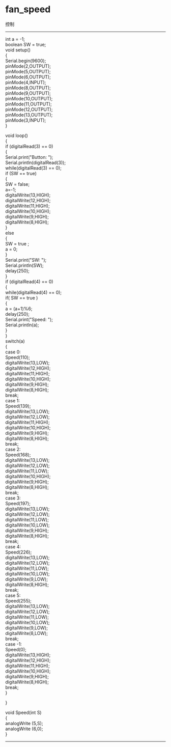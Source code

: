 # fan_speed
控制




***
int a = -1;  
boolean SW = true;  
void setup()  
{  
Serial.begin(9600);  
pinMode(2,OUTPUT);  
pinMode(5,OUTPUT);  
pinMode(6,OUTPUT);   
pinMode(4,INPUT);  
pinMode(8,OUTPUT);  
pinMode(9,OUTPUT);  
pinMode(10,OUTPUT);  
pinMode(11,OUTPUT);  
pinMode(12,OUTPUT);  
pinMode(13,OUTPUT);  
pinMode(3,INPUT);  
}  
  
void loop()  
{  
if (digitalRead(3) == 0)  
{  
Serial.print("Button: ");  
Serial.println(digitalRead(3));  
while(digitalRead(3) == 0);  
if (SW == true)  
{  
SW = false;  
a=-1;  
digitalWrite(13,HIGH);  
digitalWrite(12,HIGH);  
digitalWrite(11,HIGH);  
digitalWrite(10,HIGH);  
digitalWrite(9,HIGH);  
digitalWrite(8,HIGH);  
}  
else  
{  
SW = true ;  
a = 0;  
}  
Serial.print("SW: ");  
Serial.println(SW);  
delay(250);  
}  
if (digitalRead(4) == 0)  
{  
while(digitalRead(4) == 0);  
if( SW == true )  
{  
a = (a+1)%6;  
delay(250);  
Serial.print("Speed: ");  
Serial.println(a);  
}  
}  
switch(a)  
{  
case 0:  
Speed(110);  
digitalWrite(13,LOW);  
digitalWrite(12,HIGH);  
digitalWrite(11,HIGH);  
digitalWrite(10,HIGH);  
digitalWrite(9,HIGH);  
digitalWrite(8,HIGH);  
break;  
case 1:  
Speed(139);  
digitalWrite(13,LOW);  
digitalWrite(12,LOW);  
digitalWrite(11,HIGH);  
digitalWrite(10,HIGH);  
digitalWrite(9,HIGH);  
digitalWrite(8,HIGH);  
break;  
case 2:  
Speed(168);  
digitalWrite(13,LOW);  
digitalWrite(12,LOW);  
digitalWrite(11,LOW);  
digitalWrite(10,HIGH);  
digitalWrite(9,HIGH);  
digitalWrite(8,HIGH);  
break;  
case 3:  
Speed(197);  
digitalWrite(13,LOW);  
digitalWrite(12,LOW);  
digitalWrite(11,LOW);  
digitalWrite(10,LOW);  
digitalWrite(9,HIGH);  
digitalWrite(8,HIGH);  
break;  
case 4:  
Speed(226);  
digitalWrite(13,LOW);  
digitalWrite(12,LOW);  
digitalWrite(11,LOW);  
digitalWrite(10,LOW);  
digitalWrite(9,LOW);  
digitalWrite(8,HIGH);  
break;  
case 5:  
Speed(255);  
digitalWrite(13,LOW);  
digitalWrite(12,LOW);  
digitalWrite(11,LOW);  
digitalWrite(10,LOW);  
digitalWrite(9,LOW);  
digitalWrite(8,LOW);  
break;  
case -1:  
Speed(0);  
digitalWrite(13,HIGH);  
digitalWrite(12,HIGH);  
digitalWrite(11,HIGH);  
digitalWrite(10,HIGH);  
digitalWrite(9,HIGH);  
digitalWrite(8,HIGH);  
break;  
}  
  
}  

void Speed(int S)  
{  
analogWrite (5,S);  
analogWrite (6,0);  
}  
***
